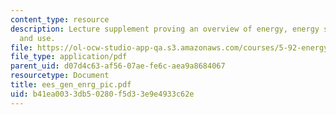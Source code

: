 ```yaml
---
content_type: resource
description: Lecture supplement proving an overview of energy, energy sources, conversions,
  and use.
file: https://ol-ocw-studio-app-qa.s3.amazonaws.com/courses/5-92-energy-environment-and-society-spring-2007/b41ea0033db50280f5d33e9e4933c62e_ees_gen_enrg_pic.pdf
file_type: application/pdf
parent_uid: d07d4c63-af56-07ae-fe6c-aea9a8684067
resourcetype: Document
title: ees_gen_enrg_pic.pdf
uid: b41ea003-3db5-0280-f5d3-3e9e4933c62e
---
```

